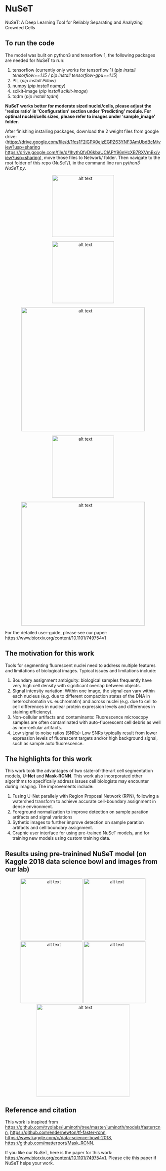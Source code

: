 # NuSeT
NuSeT: A Deep Learning Tool for Reliably Separating and Analyzing Crowded Cells

## To run the code
The model was bulit on python3 and tensorflow 1, the following packages are needed for NuSeT to run:
1. tensorflow (currently only works for tensorflow 1) (*pip install tensorflow==1.15 / pip install tensorflow-gpu==1.15*)
2. PIL (*pip install Pillow*)
3. numpy (*pip install numpy*)
4. scikit-image (*pip install scikit-image*)
5. tqdm (*pip install tqdm*)

**NuSeT works better for moderate sized nuclei/cells, please adjust the 'resize ratio' in 'Configuration' section under 'Predicting' module. For optimal nuclei/cells sizes, please refer to images under 'sample_image' folder.**

After finishing installing packages, download the 2 weight files from google drive:(https://drive.google.com/file/d/1fcs1F2lGPX0ejzEGPZ63YNF3AmUbdBcM/view?usp=sharing
https://drive.google.com/file/d/1hythQfvD6kbaUClAPY96nHcXB7RXVmBx/view?usp=sharing), move those files to Network/ folder. 
Then navigate to the root folder of this repo (NuSeT/), in the command line run *python3 NuSeT.py*.
<p align="center">
<img src="https://github.com/yanglf1121/NuSeT/blob/master/GUI_samples/GUI.png" alt="alt text" width="200">
</p>
<p align="center">
<img src="https://github.com/yanglf1121/NuSeT/blob/master/GUI_samples/t_configure.png" alt="alt text" width="200">
</p>
<p align="center">
<img src="https://github.com/yanglf1121/NuSeT/blob/master/GUI_samples/training.png" alt="alt text" width="400">
</p>
<p align="center">
<img src="https://github.com/yanglf1121/NuSeT/blob/master/GUI_samples/p_configure.png" alt="alt text" width="200">
</p>
<p align="center">
<img src="https://github.com/yanglf1121/NuSeT/blob/master/GUI_samples/seg-results.png" alt="alt text" width="400">
</p>
For the detailed user-guide, please see our paper: https://www.biorxiv.org/content/10.1101/749754v1

## The motivation for this work
Tools for segmenting fluorescent nuclei need to address multiple features and limitations of biological images. Typical issues and limitations include:

1)	Boundary assignment ambiguity: biological samples frequently have very high cell density with significant overlap between objects. 
2)	Signal intensity variation: Within one image, the signal can vary within each nucleus (e.g. due to different compaction states of the DNA in heterochromatin vs. euchromatin) and across nuclei (e.g. due to cell to cell differences in nuclear protein expression levels and differences in staining efficiency). 
3)	Non-cellular artifacts and contaminants: Fluorescence microscopy samples are often contaminated with auto-fluorescent cell debris as well as non-cellular artifacts. 
4)	Low signal to noise ratios (SNRs): Low SNRs typically result from lower expression levels of fluorescent targets and/or high background signal, such as sample auto fluorescence. 

## The highlights for this work
This work took the advantages of two state-of-the-art cell segmentation models, **U-Net** and **Mask-RCNN**. This work also incorporated other algorithms to specifically address issues cell biologists may encounter during imaging. The improvements include:

1. Fusing U-Net parallely with Region Proposal Network (RPN), following a watershed transform to achieve accurate cell-boundary assignment in dense environment.
2. Foreground normalization to improve detection on sample paration artifacts and signal variations
3. Sythetic images to further improve detection on sample paration artifacts and cell boundary assignment.
4. Graphic user interface for using pre-trained NuSeT models, and for training new models using custom training data.

## Results using pre-trainined NuSeT model (on Kaggle 2018 data science bowl and images from our lab)
<p align="center">
<img src="https://github.com/yanglf1121/NuSeT/blob/master/sample_results/1.png" alt="alt text" width="200">      <img src="https://github.com/yanglf1121/NuSeT/blob/master/sample_results/2.png" alt="alt text" width="200">
<img src="https://github.com/yanglf1121/NuSeT/blob/master/sample_results/3.png" alt="alt text" width="200">      <img src="https://github.com/yanglf1121/NuSeT/blob/master/sample_results/4.png" alt="alt text" width="200">
<img src="https://github.com/yanglf1121/NuSeT/blob/master/sample_results/5.png" alt="alt text" width="300">
</p>

## Reference and citation
This work is inspired from https://github.com/tryolabs/luminoth/tree/master/luminoth/models/fasterrcnn, https://github.com/endernewton/tf-faster-rcnn, https://www.kaggle.com/c/data-science-bowl-2018, https://github.com/matterport/Mask_RCNN.


If you like our NuSeT, here is the paper for this work: https://www.biorxiv.org/content/10.1101/749754v1.
Please cite this paper if NuSeT helps your work.


